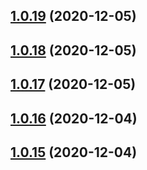 ## [1.0.19](https://github.com/gatsbyjs/gatsby-starter-blog/compare/v1.0.18...v1.0.19) (2020-12-05)



## [1.0.18](https://github.com/gatsbyjs/gatsby-starter-blog/compare/v1.0.17...v1.0.18) (2020-12-05)



## [1.0.17](https://github.com/gatsbyjs/gatsby-starter-blog/compare/v1.0.16...v1.0.17) (2020-12-05)



## [1.0.16](https://github.com/gatsbyjs/gatsby-starter-blog/compare/v1.0.15...v1.0.16) (2020-12-04)



## [1.0.15](https://github.com/gatsbyjs/gatsby-starter-blog/compare/v1.0.14...v1.0.15) (2020-12-04)



